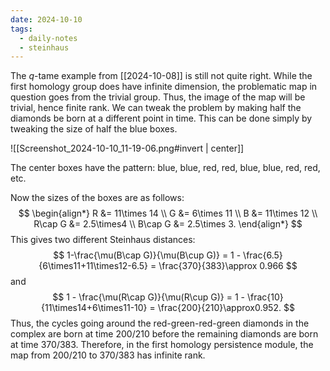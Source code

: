 ```yaml
---
date: 2024-10-10
tags:
  - daily-notes
  - steinhaus
---
```

The $q$-tame example from [[2024-10-08]] is still not quite right. While the first homology group does have infinite dimension, the problematic map in question goes from the trivial group. Thus, the image of the map will be trivial, hence finite rank. We can tweak the problem by making half the diamonds be born at a different point in time. This can be done simply by tweaking the size of half the blue boxes.

![[Screenshot_2024-10-10_11-19-06.png#invert | center]]

The center boxes have the pattern: blue, blue, red, red, blue, blue, red, red, etc.

Now the sizes of the boxes are as follows:
$$
\begin{align*}
	R &= 11\times 14 \\
	G &= 6\times 11 \\
	B &= 11\times 12 \\
	R\cap G &= 2.5\times4 \\
	B\cap G &= 2.5\times 3.
\end{align*}
$$
This gives two different Steinhaus distances:
$$
	1-\frac{\mu(B\cap G)}{\mu(B\cup G)} = 1 - \frac{6.5}{6\times11+11\times12-6.5} = \frac{370}{383}\approx 0.966
$$
and
$$
	1 - \frac{\mu(R\cap G)}{\mu(R\cup G)} = 1 - \frac{10}{11\times14+6\times11-10} = \frac{200}{210}\approx0.952.
$$
Thus, the cycles going around the red-green-red-green diamonds in the complex are born at time $200/210$ before the remaining diamonds are born at time $370/383$. Therefore, in the first homology persistence module, the map from $200/210$ to $370/383$ has infinite rank.

